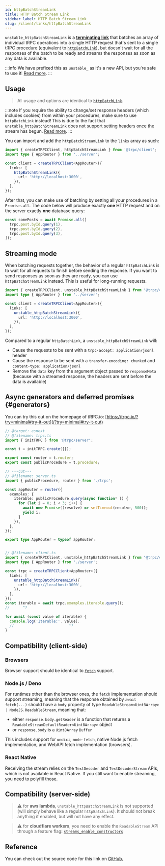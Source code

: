 ```yaml
---
id: httpBatchStreamLink
title: HTTP Batch Stream Link
sidebar_label: HTTP Batch Stream Link
slug: /client/links/httpBatchStreamLink
---
```


`unstable_httpBatchStreamLink` is a [**terminating link**](./overview.md#the-terminating-link) that batches an array of individual tRPC operations into a single HTTP request that's sent to a single tRPC procedure (equivalent to [`httpBatchLink`](./httpBatchLink.md)), but doesn't wait for all the responses of the batch to be ready and streams the responses as soon as any data is available.

:::info
We have prefixed this as `unstable_` as it's a new API, but you're safe to use it! [Read more](/docs/faq#unstable).
:::

## Usage

> All usage and options are identical to [`httpBatchLink`](./httpBatchLink.md).

:::note
If you require the ability to change/set response headers (which includes cookies) from within your procedures, make sure to use `httpBatchLink` instead! This is due to the fact that `unstable_httpBatchStreamLink` does not support setting headers once the stream has begun. [Read more](https://trpc.io/docs/client/links/httpBatchLink).
:::

You can import and add the `httpBatchStreamLink` to the `links` array as such:

```ts title="client/index.ts"
import { createTRPCClient, httpBatchStreamLink } from '@trpc/client';
import type { AppRouter } from '../server';

const client = createTRPCClient<AppRouter>({
  links: [
    httpBatchStreamLink({
      url: 'http://localhost:3000',
    }),
  ],
});
```

After that, you can make use of batching by setting all your procedures in a `Promise.all`. The code below will produce exactly **one** HTTP request and on the server exactly **one** database query:

```ts
const somePosts = await Promise.all([
  trpc.post.byId.query(1),
  trpc.post.byId.query(2),
  trpc.post.byId.query(3),
]);
```

## Streaming mode

When batching requests together, the behavior of a regular `httpBatchLink` is to wait for all requests to finish before sending the response. If you want to send responses as soon as they are ready, you can use `httpBatchStreamLink` instead. This is useful for long-running requests.

```ts title="client/index.ts"
import { createTRPCClient, unstable_httpBatchStreamLink } from '@trpc/client';
import type { AppRouter } from '../server';

const client = createTRPCClient<AppRouter>({
  links: [
    unstable_httpBatchStreamLink({
      url: 'http://localhost:3000',
    }),
  ],
});
```

Compared to a regular `httpBatchLink`, a `unstable_httpBatchStreamLink` will:

- Cause the requests to be sent with a `trpc-accept: application/jsonl` header
- Cause the response to be sent with a `transfer-encoding: chunked` and `content-type: application/jsonl`
- Remove the `data` key from the argument object passed to `responseMeta` (because with a streamed response, the headers are sent before the data is available)

## Async generators and deferred promises {#generators}

You can try this out on the homepage of tRPC.io: [https://trpc.io/?try=minimal#try-it-out](/?try=minimal#try-it-out)

```ts twoslash
// @target: esnext
// @filename: trpc.ts
import { initTRPC } from '@trpc/server';

const t = initTRPC.create({});

export const router = t.router;
export const publicProcedure = t.procedure;

// ---cut---
// @filename: server.ts
import { publicProcedure, router } from './trpc';

const appRouter = router({
  examples: {
    iterable: publicProcedure.query(async function* () {
      for (let i = 0; i < 3; i++) {
        await new Promise((resolve) => setTimeout(resolve, 500));
        yield i;
      }
    }),
  },
});

export type AppRouter = typeof appRouter;


// @filename: client.ts
import { createTRPCClient, unstable_httpBatchStreamLink } from '@trpc/client';
import type { AppRouter } from './server';

const trpc = createTRPCClient<AppRouter>({
  links: [
    unstable_httpBatchStreamLink({
      url: 'http://localhost:3000',
    }),
  ],
});
const iterable = await trpc.examples.iterable.query();
//      ^?

for await (const value of iterable) {
  console.log('Iterable:', value);
  //                         ^?
}
```

## Compatibility (client-side)

### Browsers

Browser support should be identical to [`fetch`](https://caniuse.com/fetch) support.

### Node.js / Deno

For runtimes other than the browser ones, the `fetch` implementation should support streaming, meaning that the response obtained by `await fetch(...)` should have a `body` property of type `ReadableStream<Uint8Array> | NodeJS.ReadableStream`, meaning that:

- either `response.body.getReader` is a function that returns a `ReadableStreamDefaultReader<Uint8Array>` object
- or `response.body` is a `Uint8Array` `Buffer`

This includes support for `undici`, `node-fetch`, native Node.js fetch implementation, and WebAPI fetch implementation (browsers).

### React Native

Receiving the stream relies on the `TextDecoder` and `TextDecoderStream` APIs, which is not available in React Native. If you still want to enable streaming, you need to polyfill those.

## Compatibility (server-side)

> ⚠️ for **aws lambda**, `unstable_httpBatchStreamLink` is not supported (will simply behave like a regular `httpBatchLink`). It should not break anything if enabled, but will not have any effect.

> ⚠️ for **cloudflare workers**, you need to enable the `ReadableStream` API through a feature flag: [`streams_enable_constructors`](https://developers.cloudflare.com/workers/platform/compatibility-dates#streams-constructors)

## Reference

You can check out the source code for this link on [GitHub.](https://github.com/trpc/trpc/blob/main/packages/client/src/links/httpBatchStreamLink.ts)
